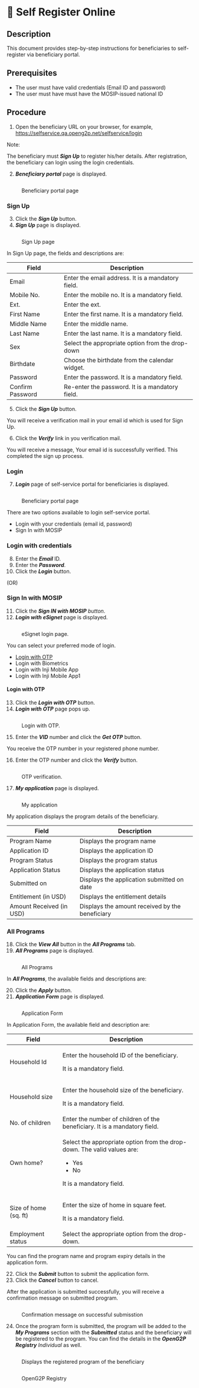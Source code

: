 # 📔 Self Register Online

## Description

This document provides step-by-step instructions for beneficiaries to self-register via beneficiary portal.

## Prerequisites

* The user must have valid credentials (Email ID and password)
* The user must have must have the MOSIP-issued national ID

## Procedure

1. Open the beneficiary URL on your browser, for example, https://selfservice.qa.openg2p.net/selfservice/login

Note:

The beneficiary must _**Sign Up**_ to register his/her details. After registration, the beneficiary can login using the login credentials.

2. _**Beneficiary portal**_ page is displayed.

<figure><img src="../../../../.gitbook/assets/beneficiary-portal-page.png" alt=""><figcaption><p>Beneficiary portal page</p></figcaption></figure>

### Sign Up

3. Click the _**Sign Up**_ button.
4. _**Sign Up**_ page is displayed.

<figure><img src="../../../../.gitbook/assets/sign-up.png" alt=""><figcaption><p>Sign Up page</p></figcaption></figure>

In Sign Up page, the fields and descriptions are:

| Field            | Description                                       |
| ---------------- | ------------------------------------------------- |
| Email            | Enter the email address. It is a mandatory field. |
| Mobile No.       | Enter the mobile no. It is a mandatory field.     |
| Ext.             | Enter the ext.                                    |
| First Name       | Enter the first name. It is a mandatory field.    |
| Middle Name      | Enter the middle name.                            |
| Last Name        | Enter the last name. It is a mandatory field.     |
| Sex              | Select the appropriate option from the drop-down  |
| Birthdate        | Choose the birthdate from the calendar widget.    |
| Password         | Enter the password. It is a mandatory field.      |
| Confirm Password | Re-enter the password. It is a mandatory field.   |

5. Click the _**Sign Up**_ button.

You will receive a verification mail in your email id which is used for Sign Up.

6. Click the _**Verify**_ link in you verification mail.

You will receive a message, Your email id is successfully verified. This completed the sign up process.

### Login

7. _**Login**_ page of self-service portal for beneficiaries is displayed.

<figure><img src="../../../../.gitbook/assets/beneficiary-portal-page.png" alt=""><figcaption><p>Beneficiary portal page</p></figcaption></figure>

There are two options available to login self-service portal.

* Login with your credentials (email id, password)
* Sign In with MOSIP

### Login with credentials

8. Enter the _**Email**_ ID.
9. Enter the _**Password**_.
10. Click the _**Login**_ button.

(OR)

### Sign In with MOSIP

11. Click the _**Sign IN with MOSIP** button_.
12. _**Login with eSignet**_ page is displayed.

<figure><img src="../../../../.gitbook/assets/e-signet-login.png" alt=""><figcaption><p>eSignet login page.</p></figcaption></figure>

You can select your preferred mode of login.

* [Login with OTP](self-register-online.md#login-with-otp)
* Login with Biometrics
* Login with Inji Mobile App
* Login with Inji Mobile App1

#### Login with OTP

13. Click the _**Login with OTP**_ button.
14. _**Login with OTP**_ page pops up.

<figure><img src="../../../../.gitbook/assets/login-otp.png" alt=""><figcaption><p>Login with OTP.</p></figcaption></figure>

15. Enter the _**VID**_ number and click the _**Get OTP**_ button.

You receive the OTP number in your registered phone number.

16. Enter the OTP number and click the _**Verify**_ button.

<figure><img src="../../../../.gitbook/assets/login-otp-verify.png" alt=""><figcaption><p>OTP verification.</p></figcaption></figure>

17. _**My application**_ page is displayed.

<figure><img src="../../../../.gitbook/assets/My Application.png" alt=""><figcaption><p>My application</p></figcaption></figure>

My application displays the program details of the beneficiary.

| Field                    | Description                                     |
| ------------------------ | ----------------------------------------------- |
| Program Name             | Displays the program name                       |
| Application ID           | Displays the application ID                     |
| Program Status           | Displays the program status                     |
| Application Status       | Displays the application status                 |
| Submitted on             | Displays the application submitted on date      |
| Entitlement (in USD)     | Displays the entitlement details                |
| Amount Received (in USD) | Displays the amount received by the beneficiary |

### All Programs

18. Click the _**View All**_ button in the _**All Programs**_ tab.
19. _**All Programs**_ page is displayed.

<figure><img src="../../../../.gitbook/assets/ssp-all-programs.PNG" alt=""><figcaption><p>All Programs</p></figcaption></figure>

In _**All Programs**_, the available fields and descriptions are:

20. Click the _**Apply**_ button.
21. _**Application Form**_ page is displayed.

<figure><img src="../../../../.gitbook/assets/ssp-application.PNG" alt=""><figcaption><p>Application Form</p></figcaption></figure>

In Application Form, the available field and description are:

| Field                 | Description                                                                                                                                   |
| --------------------- | --------------------------------------------------------------------------------------------------------------------------------------------- |
| Household Id          | <p>Enter the household ID of the beneficiary.</p><p>It is a mandatory field.</p>                                                              |
| Household size        | <p>Enter the household size of the beneficiary.</p><p>It is a mandatory field.</p>                                                            |
| No. of children       | Enter the number of children of the beneficiary. It is a mandatory field.                                                                     |
| Own home?             | <p>Select the appropriate option from the drop-down. The valid values are:</p><ul><li>Yes</li><li>No</li></ul><p>It is a mandatory field.</p> |
| Size of home (sq. ft) | <p>Enter the size of home in square feet.</p><p>It is a mandatory field.</p>                                                                  |
| Employment status     | Select the appropriate option from the drop-down.                                                                                             |

You can find the program name and program expiry details in the application form.

22. Click the _**Submit**_ button to submit the application form.
23. Click the _**Cancel**_ button to cancel.

After the application is submitted successfully, you will receive a confirmation message on submitted program.

<figure><img src="../../../../.gitbook/assets/ssp-submission.PNG" alt=""><figcaption><p>Confirmation message on successful submisstion</p></figcaption></figure>

24. Once the program form is submitted, the program will be added to the _**My Programs**_ section with the _**Submitted**_ status and the beneficiary will be registered to the program. You can find the details in the _**OpenG2P Registry** Individual_ as well.

<figure><img src="../../../../.gitbook/assets/ssp-my-program.PNG" alt=""><figcaption><p>Displays the registered program of the beneficiary</p></figcaption></figure>

<figure><img src="../../../../.gitbook/assets/ssp-program.PNG" alt=""><figcaption><p>OpenG2P Registry</p></figcaption></figure>
